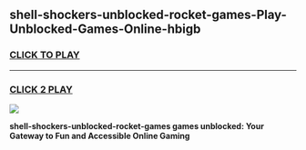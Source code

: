 
## shell-shockers-unblocked-rocket-games-Play-Unblocked-Games-Online-hbigb
<h3>
<a href="https://premium76.site?title=shell-shockers-unblocked-rocket-games&ref=25A">CLICK TO PLAY</a></h3>
<hr>

<h3>
<a href="https://premium76.site?title=shell-shockers-unblocked-rocket-games&ref=25A">CLICK 2 PLAY</a>
  
</h3>

<a href="https://premium76.site?title=shell-shockers-unblocked-rocket-games&ref=25A"><img src="https://clearcache.store/games.png"></a>


**shell-shockers-unblocked-rocket-games games unblocked: Your Gateway to Fun and Accessible Online Gaming**
